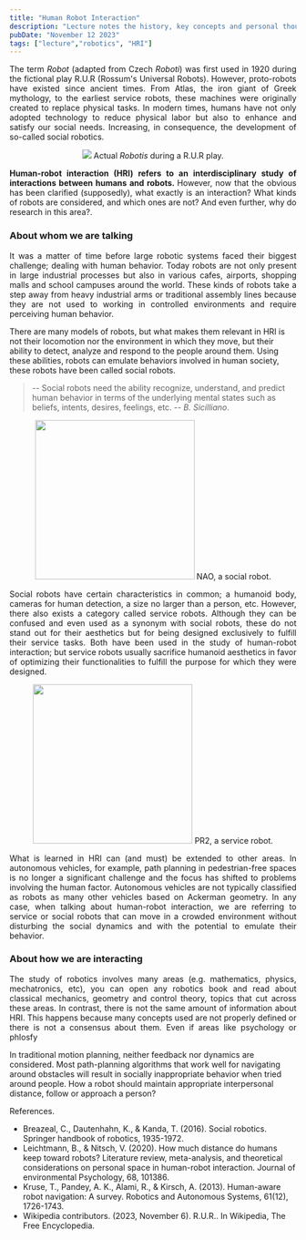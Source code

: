 ```yaml
---
title: "Human Robot Interaction"
description: "Lecture notes the history, key concepts and personal thoughts about human-robot interaction from a robotic perspective."
pubDate: "November 12 2023"
tags: ["lecture","robotics", "HRI"]
---
```


<p align="justify"> 
The term <em>Robot</em> (adapted from Czech <em>Roboti</em>) was first used in 1920 during the fictional play R.U.R (Rossum's Universal Robots). However, proto-robots have existed since ancient times. From Atlas, the iron giant of Greek mythology, to the earliest service robots, these machines were originally created to replace physical tasks. 
In modern times, humans have not only adopted technology to reduce physical labor but also to enhance and satisfy our social needs. Increasing, in consequence, the development of so-called social robotics.
</p>

<p align="center">
<img src="https://upload.wikimedia.org/wikipedia/commons/thumb/8/87/Capek_play.jpg/375px-Capek_play.jpg">
Actual <em>Robotis</em> during a R.U.R play.
</p>

<p align="justify"> 
<b>Human-robot interaction (HRI) refers to an interdisciplinary study of interactions between humans and robots. </b> However, now that the obvious has been clarified (supposedly), what exactly is an interaction? What kinds of robots are considered, and which ones are not? And even further, why do research in this area?.
</p>

<a id="item-one"></a>
### About whom we are talking

<p align="justify"> 
It was a matter of time before large robotic systems faced their biggest challenge; dealing with human behavior. Today robots are not only present in large industrial processes but also in various cafes, airports, shopping malls and school campuses around the world. These kinds of robots take a step away from heavy industrial arms or traditional assembly lines because they are not used to working in controlled environments and require perceiving human behavior.

There are many models of robots, but what makes them relevant in HRI is not their locomotion nor the environment in which they move, but their ability to detect, analyze and respond to the people around them. Using these abilities, robots can emulate behaviors involved in human society, these robots have been called social robots.
</p>

> -- Social robots need the ability recognize, understand, and predict human behavior in terms of the underlying mental states such as beliefs, intents, desires, feelings, etc.
> -- <cite>B. Sicilliano</cite>.

<p align="center">
<img src="https://upload.wikimedia.org/wikipedia/commons/thumb/4/47/Nao_Robot_%28Robocup_2016%29.jpg/270px-Nao_Robot_%28Robocup_2016%29.jpg" height="280">
NAO, a social robot.
</p>

<p align="justify"> 
Social robots have certain characteristics in common; a humanoid body, cameras for human detection, a size no larger than a person, etc. However, there also exists a category called service robots. Although they can be confused and even used as a synonym with social robots, these do not stand out for their aesthetics but for being designed exclusively to fulfill their service tasks. Both have been used in the study of human-robot interaction; but service robots usually sacrifice humanoid aesthetics in favor of optimizing their functionalities to fulfill the purpose for which they were designed.
</p>

<p align="center">
<img src="https://cdn.sanity.io/images/7p2whiua/production/4d87abeb9717993e461845fbe556916b6f064e14-1200x1000.jpg" height="280">
PR2, a service robot.
</p>

<p align="justify"> 
What is learned in HRI can (and must) be extended to other areas. In autonomous vehicles, for example, path planning in pedestrian-free spaces is no longer a significant challenge and the focus has shifted to problems involving the human factor. Autonomous vehicles are not typically classified as robots as many other vehicles based on Ackerman geometry. In any case, when talking about human-robot interaction, we are referring to service or social robots that can move in a crowded environment without disturbing the social dynamics and with the potential to emulate their behavior.
</p>

### About how we are interacting

<p align="justify"> 
The study of robotics involves many areas (e.g. mathematics, physics, mechatronics, etc), you can open any robotics book and read about classical mechanics, geometry and control theory, topics that cut across these areas. In contrast, there is not the same amount of information about HRI. This happens because many concepts used are not properly defined or there is not a consensus about them. Even if areas like psychology or phlosfy 


In traditional motion planning, neither feedback nor dynamics are considered.   Most path-planning algorithms that work well for navigating around obstacles will result in socially inappropriate behavior when tried around people. How a robot should maintain appropriate interpersonal distance, follow or approach a person?
</p>

References.

- Breazeal, C., Dautenhahn, K., & Kanda, T. (2016). Social robotics. Springer handbook of robotics, 1935-1972.
- Leichtmann, B., & Nitsch, V. (2020). How much distance do humans keep toward robots? Literature review, meta-analysis, and theoretical considerations on personal space in human-robot interaction. Journal of environmental Psychology, 68, 101386.
- Kruse, T., Pandey, A. K., Alami, R., & Kirsch, A. (2013). Human-aware robot navigation: A survey. Robotics and Autonomous Systems, 61(12), 1726-1743.
- Wikipedia contributors. (2023, November 6). R.U.R.. In Wikipedia, The Free Encyclopedia.